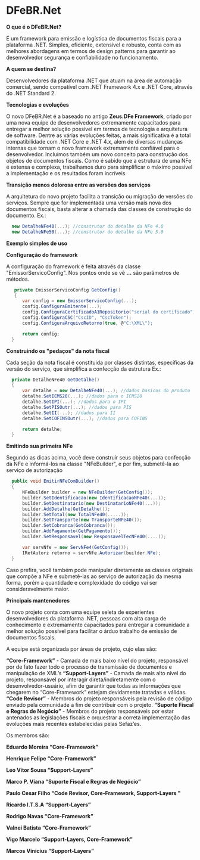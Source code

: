 # DFeBR.Net
**O que é o DFeBR.Net?**

É um framework para emissão e logística de documentos fiscais para a plataforma .NET.
Simples, eficiente, extensível e robusto, conta com as melhores abordagens em termos de design patterns para garantir ao desenvolvedor segurança e confiabilidade no funcionamento.

**A quem se destina?**

Desenvolvedores da plataforma .NET que atuam na área de automação comercial, sendo compatível com .NET Framework 4.x e .NET Core, através do .NET Standard 2.

**Tecnologias e evoluções**

O novo DFeBR.Net é a baseado no antigo **Zeus.DFe Framework**, criado por uma nova equipe de desenvolvedores extremamente capacitados para entregar a melhor solução possível em termos de tecnologia e arquitetura de software.
Dentre as várias evoluções feitas, a mais significativa é a total compatibilidade com .NET Core e .NET 4.x, alem de diversas mudanças internas que tornam o novo framework extremamente confiável para o desenvolvedor.
Incluímos também um novo conceito para construção dos objetos de documentos fiscais. Como é sabido que a estrutura de uma NFe é extensa e complexa, trabalhamos duro para simplificar o máximo possível a implementação e os resultados foram incríveis.

**Transição menos dolorosa entre as versões dos serviços**

A arquitetura do novo projeto facilita a transição ou migração de versões do serviços. Sempre que for implementada uma versão mais nova dos documentos fiscais, basta alterar a chamada das classes de construção do documento. 
Ex.:
 
```C#
  new DetalheNFe40(...); //construtor do detalhe da NFe 4.0
  new DetalheNFe50(...); //construtor do detalhe da NFe 5.0
```

**Exemplo simples de uso**

**Configuração do framework**

A configuração do framework é feita através da classe "EmissorServicoConfig". Nos pontos onde se vê **...** são parâmetros de métodos.
```C#
   private EmissorServicoConfig GetConfig()
   {
      var config = new EmissorServicoConfig(...);
      config.ConfiguraEmitente(...);
      config.ConfiguraCertificadoA1Repositorio("serial do certificado");
      config.ConfiguraCSC("CscID", "CscToken");
      config.ConfiguraArquivoRetorno(true, @"C:\XML\");

      return config;
  }
```

**Construindo os "pedaços" da nota fiscal**

Cada seção da nota fiscal é constituida por classes distintas, específicas da versão do serviço, que simplifica a confecção da estrutura
Ex.:

```C#
  private DetalheNFe40 GetDetalhe()
  {
      var detalhe = new DetalheNFe40(...); //dados basicos do produto
      detalhe.SetICMS20(...); //dados para o ICMS20
      detalhe.SetIPI(...); //dados para o IPI
      detalhe.SetPISOutr(...); //dados para PIS
      detalhe.SetII(...); //dados para II
      detalhe.SetCOFINSOutr(...); //dados para COFINS

      return detalhe;
  }
```

**Emitindo sua primeira NFe**

Segundo as dicas acima, você deve construir seus objetos para confecção da NFe e informá-los na classe "NFeBuilder", e por fim, submetê-la ao serviço de autorização

```C#
  public void EmitirNFeComBuilder()
  {
      NFeBuilder builder = new NFeBuilder(GetConfig());
      builder.SetIdentificacao(new IdentificacaoNFe40(...));
      builder.SetDestinatario(new DestinatarioNFe40(...));
      builder.AddDetalhe(GetDetalhe());
      builder.SetTotal(new TotalNFe40(.....));
      builder.SetTransporte(new TransporteNFe40());
      builder.SetCobranca(GetCobranca());
      builder.AddPagamento(GetPagamento());
      builder.SetResponsavel(new ResponsavelTecNFe40(....));

      var servNfe = new ServNFe4(GetConfig());
      IRetAutorz retorno = servNfe.Autorizar(builder.NFe);
  }
```
Caso prefira, você também pode manipular diretamente as classes originais que compõe a NFe e submetê-las ao serviço de autorização da mesma forma, porém a quantidade e complexidade do código vai ser consideravelmente maior.

**Principais mantenedores**


O novo projeto conta com uma equipe seleta de experientes desenvolvedores da plataforma .NET, pessoas com alta carga de conhecimento e extremamente capacitados para entregar a comunidade a melhor solução possível para facilitar o árduo trabalho de emissão de documentos fiscais. 

A equipe está organizada por áreas de projeto, cujo elas são: 

**“Core-Framework”** - Camada de mais baixo nível do projeto, responsável por de fato fazer todo o processo de transmissão de documentos e manipulação de XML’s 
**“Support-Layers”** - Camada de mais alto nível do projeto, responsável por interagir direta/indiretamente com o desenvolvedor-usuário, afim de garantir que todas as informações que chegarem no “Core-Framework” estejam devidamente tratadas e válidas. 
**“Code Revisor”** - Membros do projeto responsáveis pela revisão de código enviado pela comunidade a fim de contribuir com o projeto. 
**“Suporte Fiscal e Regras de Negócio”** - Membros do projeto responsáveis por estar antenados as legislações fiscais e orquestrar a correta implementação das evoluções mais recentes estabelecidas pelas Sefaz’es. 

Os membros são: 

**Eduardo Moreira    “Core-Framework”**

**Henrique Felipe    “Core-Framework”**

**Leo Vitor Sousa    “Support-Layers”**

**Marco P. Viana     “Suporte Fiscal e Regras de Negócio”**

**Paulo Cesar Filho  “Code Revisor, Core-Framework, Support-Layers "**

**Ricardo I.T.S.A    “Support-Layers”**

**Rodrigo Navas 	   “Core-Framework”**

**Valnei Batista	   “Core-Framework”**

**Vigo Marcelo	     “Support-Layers, Core-Framework"** 

**Marcos Vinícius    “Support-Layers”**

